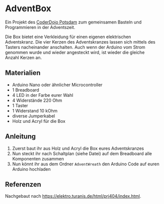 # AdventBox

Ein Projekt des [CoderDojo Potsdam](https://coderdojopotsdam.github.io/) zum gemeinsamen Basteln und Programmieren in der Adventszeit.

Die Box bietet eine Verkleidung für einen eigenen elektrischen Adventskranz.
Die vier Kerzen des Adventskranzes lassen sich mittels des Tasters nacheinander anschalten.
Auch wenn der Arduino vom Strom genommen wurde und wieder angesteckt wird, ist wieder die gleiche Anzahl Kerzen an.

## Materialien

- Arduino Nano oder ähnlicher Microcontroller
- 1 Breadboard
- 4 LED in der Farbe eurer Wahl
- 4 Widerstände 220 Ohm
- 1 Taster
- 1 Widerstand 10 kOhm
- diverse Jumperkabel
- Holz und Acryl für die Box

## Anleitung

1. Zuerst baut ihr aus Holz und Acryl die Box eures Adventskranzes
2. Nun steckt ihr nach Schaltplan (siehe Datei) auf dem Breadboard alle Komponenten zusammen
3. Nun könnt ihr aus dem Ordner `AdventWreath` den Arduino Code auf euren Arduino hochladen

## Referenzen

Nachgebaut nach https://elektro.turanis.de/html/prj404/index.html.
